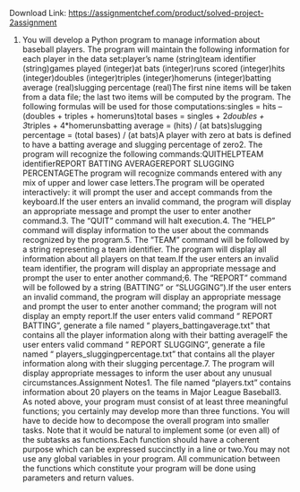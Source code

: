 Download Link: https://assignmentchef.com/product/solved-project-2assignment
<br>
1. You will develop a Python program to manage information about baseball players. The program will maintain the following information for each player in the data set:player’s name (string)team identifier (string)games played (integer)at bats (integer)runs scored (integer)hits (integer)doubles (integer)triples (integer)homeruns (integer)batting average (real)slugging percentage (real)The first nine items will be taken from a data file; the last two items will be computed by the program. The following formulas will be used for those computations:singles = hits – (doubles + triples + homeruns)total bases = singles + 2*doubles + 3*triples + 4*homerunsbatting average = (hits) / (at bats)slugging percentage = (total bases) / (at bats)A player with zero at bats is defined to have a batting average and slugging percentage of zero2. The program will recognize the following commands:QUITHELPTEAM identifierREPORT BATTING AVERAGEREPORT SLUGGING PERCENTAGEThe program will recognize commands entered with any mix of upper and lower case letters.The program will be operated interactively: it will prompt the user and accept commands from the keyboard.If the user enters an invalid command, the program will display an appropriate message and prompt the user to enter another command.3. The “QUIT” command will halt execution.4. The “HELP” command will display information to the user about the commands recognized by the program.5. The “TEAM” command will be followed by a string representing a team identifier. The program will display all information about all players on that team.If the user enters an invalid team identifier, the program will display an appropriate message and prompt the user to enter another command;6. The “REPORT” command will be followed by a string (BATTING” or “SLUGGING”).If the user enters an invalid command, the program will display an appropriate message and prompt the user to enter another command; the program will not display an empty report.If the user enters valid command “ REPORT BATTING”, generate a file named “ players_battingaverage.txt” that contains all the player information along with their batting averageIF the user enters valid command “ REPORT SLUGGING”, generate a file named “ players_sluggingpercentage.txt” that contains all the player information along with their slugging percentage.7. The program will display appropriate messages to inform the user about any unusual circumstances.Assignment Notes1. The file named “players.txt” contains information about 20 players on the teams in Major League Baseball3. As noted above, your program must consist of at least three meaningful functions; you certainly may develop more than three functions. You will have to decide how to decompose the overall program into smaller tasks. Note that it would be natural to implement some (or even all) of the subtasks as functions.Each function should have a coherent purpose which can be expressed succinctly in a line or two.You may not use any global variables in your program. All communication between the functions which constitute your program will be done using parameters and return values.